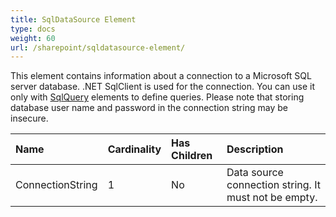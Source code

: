 ```yaml
---
title: SqlDataSource Element
type: docs
weight: 60
url: /sharepoint/sqldatasource-element/
---
```


This element contains information about a connection to a Microsoft SQL server database. .NET SqlClient is used for the connection. You can use it only with [SqlQuery](/words/sharepoint/sqlquery-element/) elements to define queries. Please note that storing database user name and password in the connection string may be insecure.

|Name|Cardinality|Has Children|Description|
| :- | :- | :- | :- |
|ConnectionString|1|No|Data source connection string. It must not be empty.|

